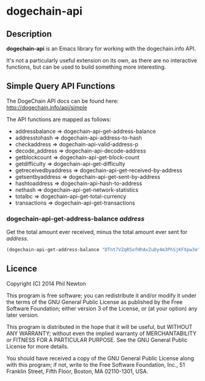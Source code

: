 # dogechain-api

## Description

**dogechain-api** is an Emacs library for working with the dogechain.info API.

It's not a particularly useful extension on its own, as there are no interactive
functions, but can be used to build something more interesting.


## Simple Query API Functions

The DogeChain API docs can be found here: http://dogechain.info/api/simple

The API functions are mapped as follows:

* addressbalance => dogechain-api-get-address-balance
* addresstohash => dogechain-api-address-to-hash
* checkaddress => dogechain-api-valid-address-p
* decode_address => dogechain-api-decode-address
* getblockcount => dogechain-api-get-block-count
* getdifficulty => dogechain-api-get-difficulty
* getreceivedbyaddress => dogechain-api-get-received-by-address
* getsentbyaddress => dogechain-api-get-sent-by-address
* hashtoaddress => dogechain-api-hash-to-address
* nethash => dogechain-api-get-network-statistics
* totalbc => dogechain-api-get-total-currency
* transactions => dogechain-api-get-transactions

### dogechain-api-get-address-balance *address*

Get the total amount ever received, minus the total amount ever sent for
*address*.

```lisp
(dogechain-api-get-address-balance "DTnt7VZqR5ofHhAxZuDy4m3PhSjKFXpw3e")
```


## Licence

Copyright (C) 2014 Phil Newton

This program is free software; you can redistribute it and/or modify it under
the terms of the GNU General Public License as published by the Free Software
Foundation; either version 3 of the License, or (at your option) any later
version.

This program is distributed in the hope that it will be useful, but WITHOUT ANY
WARRANTY; without even the implied warranty of MERCHANTABILITY or FITNESS FOR A
PARTICULAR PURPOSE. See the GNU General Public License for more details.

You should have received a copy of the GNU General Public License along with
this program; if not, write to the Free Software Foundation, Inc., 51 Franklin
Street, Fifth Floor, Boston, MA 02110-1301, USA.
